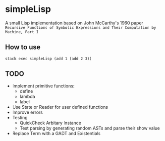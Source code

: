 # simpleLisp

A small Lisp implementation based on John McCarthy's 1960 paper `Recursive Functions of Symbolic Expressions
and Their Computation by Machine, Part I`

## How to use
```
stack exec simpleLisp (add 1 (add 2 3))
````

## TODO
- Implement primitive functions:
  + define
  + lambda
  + label
- Use State or Reader for user defined functions
- Improve errors
- Testing
  + QuickCheck Arbitary Instance
  + Test parsing by generating random ASTs and parse their show value
- Replace Term with a GADT and Existentials
